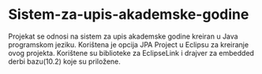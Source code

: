 # Sistem-za-upis-akademske-godine
Projekat se odnosi na sistem za upis akademske godine kreiran u Java programskom jeziku.  Korištena je opcija JPA Project u Eclipsu za kreiranje ovog projekta. Korištene su biblioteke za EclipseLink i drajver za embedded derbi bazu(10.2) koje su priložene. 
